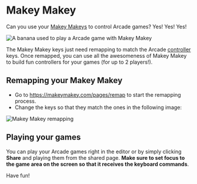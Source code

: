 # Makey Makey

Can you use your [Makey Makeys](https://makeymakey.com/) to control Arcade games? Yes! Yes! Yes!

![A banana used to play a Arcade game with Makey Makey](/static/hardware/makey-makey/hands.jpg)

The Makey Makey keys just need remapping to match the Arcade [controller](https://arcade.makecode.com/reference/controller) keys.
Once remapped, you can use all the awesomeness of Makey Makey to build fun controllers for your games (for up to 2 players!). 

## Remapping your Makey Makey

* Go to https://makeymakey.com/pages/remap to start the remapping process.
* Change the keys so that they match the ones in the following image:

![Makey Makey remapping](/static/hardware/makey-makey/remap.png)

## Playing your games

You can play your Arcade games right in the editor or by simply clicking **Share** and playing them from the shared page. **Make sure to set focus to the game area on the screen so that it receives the keyboard commands**.

Have fun!